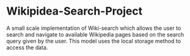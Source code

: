 # Wikipidea-Search-Project
A small scale implementation of Wiki-search which allows the user to search and navigate to available Wikipedia pages based on the search query given by the user. This model uses the local storage method to access the data.

